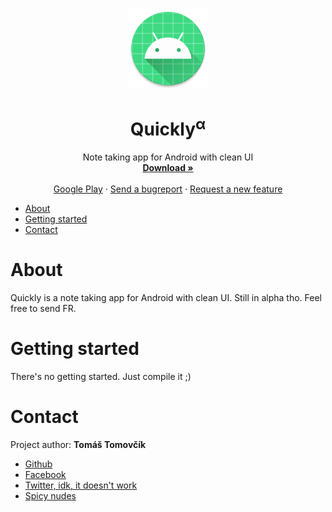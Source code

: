 <!--
**** Shoutout to othneildrew for the amazing readme template!
-->

<!-- PROJECT LOGO -->
<br />
<p align="center">
  <a href="https://github.com/ttomovcik/quickly/">
    <img src="./app/src/main/res/mipmap-xxxhdpi/ic_launcher_round.png" alt="Logo" width="128" height="128">
  </a>

  <h1 align="center">Quickly<sup>α</sup></h1>

  <p align="center">
    Note taking app for Android with clean UI
    <br />
    <a href="https://github.com/ttomovcik/quickly/wiki"><strong>Download »</strong></a>
    <br />
    <br />
    <a href="https://github.com/ttomovcik/quickly/">Google Play</a>
    ·
    <a href="https://github.com/ttomovcik/quickly/issues">Send a bugreport</a>
    ·
    <a href="https://github.com/ttomovcik/quickly/issues">Request a new feature</a>
  </p>
</p>

* [About](#about)
* [Getting started](#getting-started)
* [Contact](#contact)

# About
Quickly is a note taking app for Android with clean UI. Still in alpha tho. Feel free to send FR.

# Getting started
There's no getting started. Just compile it ;)

# Contact
Project author:  **Tomáš Tomovčík**
* [Github](https://github.com/ttomovcik)
* [Facebook](https://facebook.com/ttomovcik)
* [Twitter, idk, it doesn't work](https://twitter.com/@ttomovcik)
* [Spicy nudes](https://www.instagram.com/_ttomovcik/)
